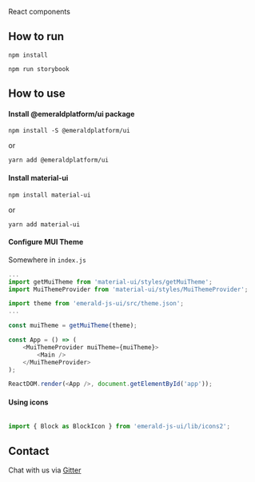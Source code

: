 React components

## How to run
`npm install`

`npm run storybook`

## How to use

#### Install @emeraldplatform/ui package

`npm install -S @emeraldplatform/ui`

or

`yarn add @emeraldplatform/ui`

#### Install material-ui

`npm install material-ui`

or

`yarn add material-ui`

#### Configure MUI Theme
Somewhere in `index.js`
```js
...
import getMuiTheme from 'material-ui/styles/getMuiTheme';
import MuiThemeProvider from 'material-ui/styles/MuiThemeProvider';

import theme from 'emerald-js-ui/src/theme.json';
...

const muiTheme = getMuiTheme(theme);

const App = () => (
    <MuiThemeProvider muiTheme={muiTheme}>
        <Main />
    </MuiThemeProvider>
);

ReactDOM.render(<App />, document.getElementById('app'));
```

#### Using icons
```js

import { Block as BlockIcon } from 'emerald-js-ui/lib/icons2';


```
## Contact
Chat with us via [Gitter](https://gitter.im/ethereumproject/emerald-wallet)